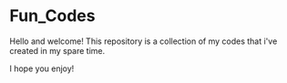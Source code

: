 # Fun_Codes

Hello and welcome!
This repository is a collection of my codes that i've created in my spare time. 

I hope you enjoy!
